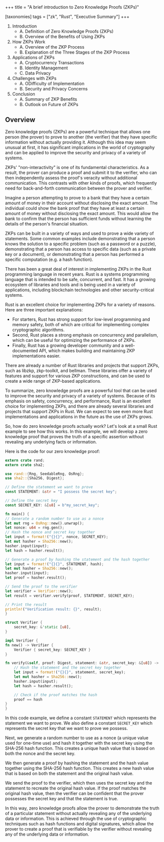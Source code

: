 +++
title = "A brief introduction to Zero Knowledge Proofs (ZKPs)"

[taxonomies]
tags = ["zk", "Rust", "Executive Summary"]
+++

1. Introduction
   - A. Definition of Zero Knowledge Proofs (ZKPs)
   - B. Overview of the Benefits of Using ZKPs
2. How ZKPs Work
   - A. Overview of the ZKP Process
   - B. Explanation of the Three Stages of the ZKP Process
3. Applications of ZKPs
   - A. Cryptocurrency Transactions
   - B. Identity Management
   - C. Data Privacy
4. Challenges with ZKPs
   - A. ODifficulty of Implementation
   - B. Security and Privacy Concerns
5. Conclusion
   - A. Summary of ZKP Benefits
   - B. Outlook on Future of ZKPs


## Overview
Zero knowledge proofs (ZKPs) are a powerful technique that allows one person (the prover) to prove to another (the verifier) that they have specific information without actually providing it. Although this idea may seem unusual at first, it has significant implications in the world of cryptography and can be applied to improve the security and privacy of a variety of systems.

ZKPs' "non-interactivity" is one of its fundamental characteristics. As a result, the prover can produce a proof and submit it to the verifier, who can then independently assess the proof's veracity without additional communication. This contrasts with other kinds of proofs, which frequently need for back-and-forth communication between the prover and verifier. 

Imagine a person attempting to prove to a bank that they have a certain amount of money in their account without disclosing the exact amount. The individual could show the bank proof that they have at least a certain amount of money without disclosing the exact amount. This would allow the bank to confirm that the person has sufficient funds without learning the details of the person's financial situation. 

ZKPs can be built in a variety of ways and used to prove a wide variety of statements. Some common examples include demonstrating that a person knows the solution to a specific problem (such as a password or a puzzle), demonstrating that a person has access to specific data (such as a private key or a document), or demonstrating that a person has performed a specific computation (e.g. a hash function). 

There has been a great deal of interest in implementing ZKPs in the Rust programming language in recent years. Rust is a systems programming language that is intended to be safe, concurrent, and fast. It has a growing ecosystem of libraries and tools and is being used in a variety of applications, including blockchain technologies and other security-critical systems. 

Rust is an excellent choice for implementing ZKPs for a variety of reasons. Here are three important explanations:
* For starters, Rust has strong support for low-level programming and memory safety, both of which are critical for implementing complex cryptographic algorithms.
* Second, Rust places a strong emphasis on concurrency and parallelism, which can be useful for optimizing the performance of ZKPs.
* Finally, Rust has a growing developer community and a well-documented API, which makes building and maintaining ZKP implementations easier. 

There are already a number of Rust libraries and projects that support ZKPs, such as libzkp, zkp-toolkit, and bellman. These libraries offer a variety of features and support for various ZKP constructions, and can be used to create a wide range of ZKP-based applications. 

To summarize, zero knowledge proofs are a powerful tool that can be used to improve the security and privacy of a variety of systems. Because of its emphasis on safety, concurrency, and performance, Rust is an excellent choice for implementing ZKPs, and there are already several libraries and projects that support ZKPs in Rust. We can expect to see even more Rust implementations and applications in the future as the use of ZKPs grows. 

So, how do zero knowledge proofs actually work? Let's look at a small Rust example to see how this works. In this example, we will develop a zero knowledge proof that proves the truth of a specific assertion without revealing any underlying facts or information. 

Here is the code for our zero knowledge proof:

```rust
extern crate rand;
extern crate sha2;

use rand::{Rng, SeedableRng, OsRng};
use sha2::{Sha256, Digest};

// Define the statement we want to prove
const STATEMENT: &str = "I possess the secret key";

// Define the secret key
const SECRET_KEY: &[u8] = b"my_secret_key";

fn main() {
// Generate a random number to use as a nonce
let mut rng = OsRng::new().unwrap();
let nonce: u64 = rng.gen();
// Hash the nonce and secret key together
let input = format!("{}{}", nonce, SECRET_KEY);
let mut hasher = Sha256::new();
hasher.input(input);
let hash = hasher.result();

// Generate a proof by hashing the statement and the hash together
let input = format!("{}{}", STATEMENT, hash);
let mut hasher = Sha256::new();
hasher.input(input);
let proof = hasher.result();

// Send the proof to the verifier
let verifier = Verifier::new();
let result = verifier.verify(proof, STATEMENT, SECRET_KEY);

// Print the result
println!("Verification result: {}", result);
}

struct Verifier {
    secret_key: &'static [u8],
}

impl Verifier {
fn new() -> Verifier {
    Verifier { secret_key: SECRET_KEY }
}

fn verify(&self, proof: Digest, statement: &str, secret_key: &[u8]) -> bool {
    // Hash the statement and the secret key together
    let input = format!("{}{}", statement, secret_key);
    let mut hasher = Sha256::new();
    hasher.input(input);
    let hash = hasher.result();

    // Check if the proof matches the hash
    proof == hash
}
}

```

In this code example, we define a constant `STATEMENT` which represents the statement we want to prove. We also define a constant `SECRET_KEY` which represents the secret key that we want to prove we possess.

Next, we generate a random number to use as a nonce (a unique value used for one-time use) and hash it together with the secret key using the SHA-256 hash function. This creates a unique hash value that is based on both the nonce and the secret key.

We then generate a proof by hashing the statement and the hash value together using the SHA-256 hash function. This creates a new hash value that is based on both the statement and the original hash value.

We send the proof to the verifier, which then uses the secret key and the statement to recreate the original hash value. If the proof matches the original hash value, then the verifier can be confident that the prover possesses the secret key and that the statement is true.

In this way, zero knowledge proofs allow the prover to demonstrate the truth of a particular statement without actually revealing any of the underlying data or information. This is achieved through the use of cryptographic techniques such as hash functions and digital signatures, which allow the prover to create a proof that is verifiable by the verifier without revealing any of the underlying data or information.
